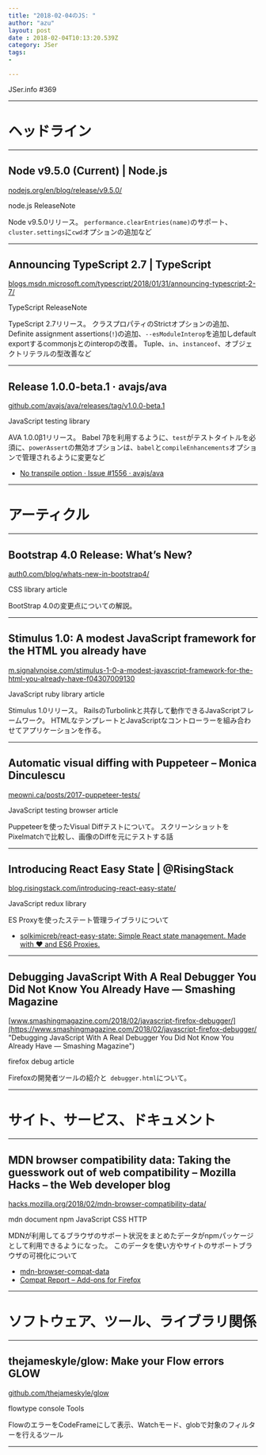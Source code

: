 ```yaml
---
title: "2018-02-04のJS: "
author: "azu"
layout: post
date : 2018-02-04T10:13:20.539Z
category: JSer
tags:
-

---
```


JSer.info #369

----

<h1 class="site-genre">ヘッドライン</h1>

----

## Node v9.5.0 (Current) | Node.js
[nodejs.org/en/blog/release/v9.5.0/](https://nodejs.org/en/blog/release/v9.5.0/ "Node v9.5.0 (Current) | Node.js")
<p class="jser-tags jser-tag-icon"><span class="jser-tag">node.js</span> <span class="jser-tag">ReleaseNote</span></p>

Node v9.5.0リリース。
`performance.clearEntries(name)`のサポート、`cluster.settings`に`cwd`オプションの追加など


----

## Announcing TypeScript 2.7 | TypeScript
[blogs.msdn.microsoft.com/typescript/2018/01/31/announcing-typescript-2-7/](https://blogs.msdn.microsoft.com/typescript/2018/01/31/announcing-typescript-2-7/ "Announcing TypeScript 2.7 | TypeScript")
<p class="jser-tags jser-tag-icon"><span class="jser-tag">TypeScript</span> <span class="jser-tag">ReleaseNote</span></p>

TypeScript 2.7リリース。
クラスプロパティのStrictオプションの追加、Definite assignment assertions(`!`)の追加、`--esModuleInterop`を追加しdefault exportするcommonjsとのinteropの改善。
Tuple、`in`、`instanceof`、オブジェクトリテラルの型改善など


----

## Release 1.0.0-beta.1 · avajs/ava
[github.com/avajs/ava/releases/tag/v1.0.0-beta.1](https://github.com/avajs/ava/releases/tag/v1.0.0-beta.1 "Release 1.0.0-beta.1 · avajs/ava")
<p class="jser-tags jser-tag-icon"><span class="jser-tag">JavaScript</span> <span class="jser-tag">testing</span> <span class="jser-tag">library</span></p>

AVA 1.0.0β1リリース。
Babel 7βを利用するように、`test`がテストタイトルを必須に、`powerAssert`の無効オプションは、`babel`と`compileEnhancements`オプションで管理されるように変更など

- [No transpile option · Issue #1556 · avajs/ava](https://github.com/avajs/ava/issues/1556 "No transpile option · Issue #1556 · avajs/ava")

----
<h1 class="site-genre">アーティクル</h1>

----

## Bootstrap 4.0 Release: What’s New?
[auth0.com/blog/whats-new-in-bootstrap4/](https://auth0.com/blog/whats-new-in-bootstrap4/ "Bootstrap 4.0 Release: What’s New?")
<p class="jser-tags jser-tag-icon"><span class="jser-tag">CSS</span> <span class="jser-tag">library</span> <span class="jser-tag">article</span></p>

BootStrap 4.0の変更点についての解説。


----

## Stimulus 1.0: A modest JavaScript framework for the HTML you already have
[m.signalvnoise.com/stimulus-1-0-a-modest-javascript-framework-for-the-html-you-already-have-f04307009130](https://m.signalvnoise.com/stimulus-1-0-a-modest-javascript-framework-for-the-html-you-already-have-f04307009130 "Stimulus 1.0: A modest JavaScript framework for the HTML you already have")
<p class="jser-tags jser-tag-icon"><span class="jser-tag">JavaScript</span> <span class="jser-tag">ruby</span> <span class="jser-tag">library</span> <span class="jser-tag">article</span></p>

Stimulus 1.0リリース。
RailsのTurbolinkと共存して動作できるJavaScriptフレームワーク。
HTMLなテンプレートとJavaScriptなコントローラーを組み合わせてアプリケーションを作る。


----

## Automatic visual diffing with Puppeteer – Monica Dinculescu
[meowni.ca/posts/2017-puppeteer-tests/](https://meowni.ca/posts/2017-puppeteer-tests/ "Automatic visual diffing with Puppeteer – Monica Dinculescu")
<p class="jser-tags jser-tag-icon"><span class="jser-tag">JavaScript</span> <span class="jser-tag">testing</span> <span class="jser-tag">browser</span> <span class="jser-tag">article</span></p>

Puppeteerを使ったVisual Diffテストについて。
スクリーンショットをPixelmatchで比較し、画像のDiffを元にテストする話


----

## Introducing React Easy State | @RisingStack
[blog.risingstack.com/introducing-react-easy-state/](https://blog.risingstack.com/introducing-react-easy-state/ "Introducing React Easy State | @RisingStack")
<p class="jser-tags jser-tag-icon"><span class="jser-tag">JavaScript</span> <span class="jser-tag">redux</span> <span class="jser-tag">library</span></p>

ES Proxyを使ったステート管理ライブラリについて

- [solkimicreb/react-easy-state: Simple React state management. Made with ❤️ and ES6 Proxies.](https://github.com/solkimicreb/react-easy-state "solkimicreb/react-easy-state: Simple React state management. Made with ❤️ and ES6 Proxies.")

----

## Debugging JavaScript With A Real Debugger You Did Not Know You Already Have — Smashing Magazine
[www.smashingmagazine.com/2018/02/javascript-firefox-debugger/](https://www.smashingmagazine.com/2018/02/javascript-firefox-debugger/ "Debugging JavaScript With A Real Debugger You Did Not Know You Already Have — Smashing Magazine")
<p class="jser-tags jser-tag-icon"><span class="jser-tag">firefox</span> <span class="jser-tag">debug</span> <span class="jser-tag">article</span></p>

Firefoxの開発者ツールの紹介と` debugger.html`について。


----
<h1 class="site-genre">サイト、サービス、ドキュメント</h1>

----

## MDN browser compatibility data: Taking the guesswork out of web compatibility – Mozilla Hacks – the Web developer blog
[hacks.mozilla.org/2018/02/mdn-browser-compatibility-data/](https://hacks.mozilla.org/2018/02/mdn-browser-compatibility-data/ "MDN browser compatibility data: Taking the guesswork out of web compatibility – Mozilla Hacks – the Web developer blog")
<p class="jser-tags jser-tag-icon"><span class="jser-tag">mdn</span> <span class="jser-tag">document</span> <span class="jser-tag">npm</span> <span class="jser-tag">JavaScript</span> <span class="jser-tag">CSS</span> <span class="jser-tag">HTTP</span></p>

MDNが利用してるブラウザのサポート状況をまとめたデータがnpmパッケージとして利用できるようになった。
このデータを使い方やサイトのサポートブラウザの可視化について

- [mdn-browser-compat-data](https://www.npmjs.com/package/mdn-browser-compat-data "mdn-browser-compat-data")
- [Compat Report – Add-ons for Firefox](https://addons.mozilla.org/en-US/firefox/addon/compat-report/ "Compat Report – Add-ons for Firefox")

----
<h1 class="site-genre">ソフトウェア、ツール、ライブラリ関係</h1>

----

## thejameskyle/glow: Make your Flow errors GLOW
[github.com/thejameskyle/glow](https://github.com/thejameskyle/glow "thejameskyle/glow: Make your Flow errors GLOW")
<p class="jser-tags jser-tag-icon"><span class="jser-tag">flowtype</span> <span class="jser-tag">console</span> <span class="jser-tag">Tools</span></p>

FlowのエラーをCodeFrameにして表示、Watchモード、globで対象のフィルターを行えるツール


----
